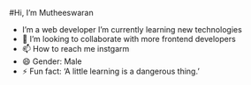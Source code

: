 #Hi, I’m Mutheeswaran
- I’m a web developer
I’m currently learning new technologies
- 💞️ I’m looking to collaborate with more frontend developers
- 📫 How to reach me instgarm
- 😄 Gender: Male 
- ⚡ Fun fact: ‘A little learning is a dangerous thing.’

